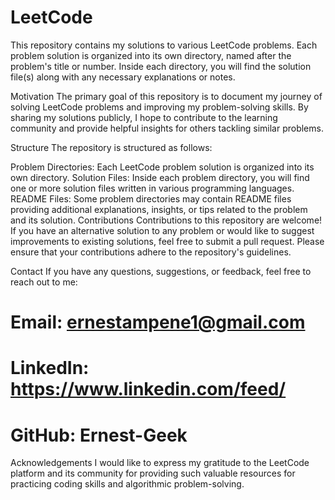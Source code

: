 # LeetCode
This repository contains my solutions to various LeetCode problems. Each problem solution is organized into its own directory, named after the problem's title or number. Inside each directory, you will find the solution file(s) along with any necessary explanations or notes.

Motivation
The primary goal of this repository is to document my journey of solving LeetCode problems and improving my problem-solving skills. By sharing my solutions publicly, I hope to contribute to the learning community and provide helpful insights for others tackling similar problems.

Structure
The repository is structured as follows:

Problem Directories: Each LeetCode problem solution is organized into its own directory.
Solution Files: Inside each problem directory, you will find one or more solution files written in various programming languages.
README Files: Some problem directories may contain README files providing additional explanations, insights, or tips related to the problem and its solution.
Contributions
Contributions to this repository are welcome! If you have an alternative solution to any problem or would like to suggest improvements to existing solutions, feel free to submit a pull request. Please ensure that your contributions adhere to the repository's guidelines.

Contact
If you have any questions, suggestions, or feedback, feel free to reach out to me:

# Email: ernestampene1@gmail.com
# LinkedIn: https://www.linkedin.com/feed/
# GitHub: Ernest-Geek
Acknowledgements
I would like to express my gratitude to the LeetCode platform and its community for providing such valuable resources for practicing coding skills and algorithmic problem-solving.
